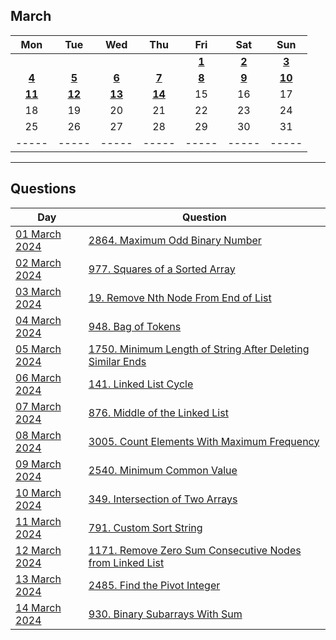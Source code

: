 March
---
| Mon | Tue | Wed | Thu | Fri | Sat | Sun |
| :---: | :---: | :---: | :---: | :---: | :---: | :---: |
|     |     |     |     | [**1**](01) | [**2**](02) | [**3**](03) |
| [**4**](04) | [**5**](05) | [**6**](06)   | [**7**](07) | [**8**](08) | [**9**](09) | [**10**](10) |
| [**11**](11) | [**12**](12) | [**13**](13) | [**14**](14) | 15  | 16  | 17  |
| 18  | 19  | 20  | 21  | 22  | 23  | 24  |
| 25  | 26  | 27  | 28  | 29  | 30  | 31  |
| ----- | ----- | ----- | ----- | ----- | ----- | ----- |

---

Questions
---
| Day | Question |
| --- | --- |
| [01 March 2024](01) | [2864. Maximum Odd Binary Number](https://leetcode.com/problems/maximum-odd-binary-number) |
| [02 March 2024](02) | [977. Squares of a Sorted Array](https://leetcode.com/problems/squares-of-a-sorted-array) |
| [03 March 2024](03) | [19. Remove Nth Node From End of List](https://leetcode.com/problems/remove-nth-node-from-end-of-list) |
| [04 March 2024](04) | [948. Bag of Tokens](https://leetcode.com/problems/bag-of-tokens) |
| [05 March 2024](05) | [1750. Minimum Length of String After Deleting Similar Ends](https://leetcode.com/problems/minimum-length-of-string-after-deleting-similar-ends) |
| [06 March 2024](06) | [141. Linked List Cycle](https://leetcode.com/problems/linked-list-cycle) |
| [07 March 2024](07) | [876. Middle of the Linked List](https://leetcode.com/problems/middle-of-the-linked-list) |
| [08 March 2024](08) | [3005. Count Elements With Maximum Frequency](https://leetcode.com/problems/count-elements-with-maximum-frequency) |
| [09 March 2024](09) | [2540. Minimum Common Value](https://leetcode.com/problems/minimum-common-value) |
| [10 March 2024](10) | [349. Intersection of Two Arrays](https://leetcode.com/problems/intersection-of-two-arrays) |
| [11 March 2024](11) | [791. Custom Sort String](https://leetcode.com/problems/custom-sort-string) |
| [12 March 2024](12) | [1171. Remove Zero Sum Consecutive Nodes from Linked List](https://leetcode.com/problems/remove-zero-sum-consecutive-nodes-from-linked-list) |
| [13 March 2024](13) | [2485. Find the Pivot Integer](https://leetcode.com/problems/find-the-pivot-integer) |
| [14 March 2024](14) | [930. Binary Subarrays With Sum](https://leetcode.com/problems/binary-subarrays-with-sum) |
